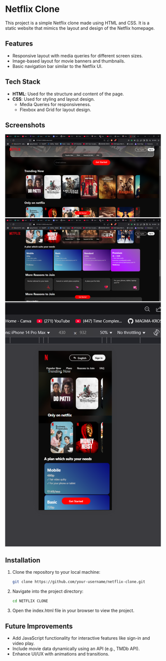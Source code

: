 # Netflix Clone

This project is a simple Netflix clone made using HTML and CSS. It is a static website that mimics the layout and design of the Netflix homepage.

## Features

- Responsive layout with media queries for different screen sizes.
- Image-based layout for movie banners and thumbnails.
- Basic navigation bar similar to the Netflix UI.

## Tech Stack

- **HTML**: Used for the structure and content of the page.
- **CSS**: Used for styling and layout design.
  - Media Queries for responsiveness.
  - Flexbox and Grid for layout design.

## Screenshots

![Screenshot 1](screenshot1.png)   
![Screenshot 2](screenshot2.png)  
![Screenshot 3](screenshot3.png)  

## Installation

1. Clone the repository to your local machine:
   ```bash
   git clone https://github.com/your-username/netflix-clone.git
2. Navigate into the project directory:
   ```bash
   cd NETFLIX CLONE
3. Open the index.html file in your browser to view the project.

## Future Improvements

- Add JavaScript functionality for interactive features like sign-in and video play.
- Include movie data dynamically using an API (e.g., TMDb API).
- Enhance UI/UX with animations and transitions.
